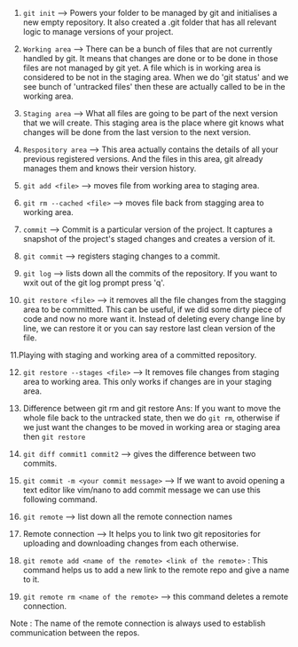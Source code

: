 1. `git init` --> Powers your folder to be managed by git and initialises a new empty repository. It also created a .git folder that has all relevant logic to manage versions of your project.

2. `Working area` --> There can be a bunch of files that are not currently handled by git.
   It means that changes are done or to be done in those files are not managed by git yet.
   A file which is in working area is considered to be not in the staging area. When we do 'git status' and we see bunch of 'untracked files' then these are actually called to be in the working area.

3. `Staging area` --> What all files are going to be part of the next version that we will create. This staging area is the place where git knows what changes will be done from the last version to the next version.

4. `Respository area` --> This area actually contains the details of all your previous registered versions.
   And the files in this area, git already manages them and knows their version history.

5. `git add <file>` --> moves file from working area to staging area.

6. `git rm --cached <file>` --> moves file back from stagging area to working area.

7. `commit` --> Commit is a particular version of the project. It captures a snapshot of the project's staged changes and creates a version of it.

8. `git commit` --> registers staging changes to a commit.

9. `git log` --> lists down all the commits of the repository. If you want to wxit out of the git log prompt press 'q'.

10. `git restore <file>` --> it removes all the file changes from the stagging area to be committed. This can be useful, if we did some dirty piece of code and now no more want it. Instead of deleting every change line by line, we can restore it or you can say restore last clean version of the file.

11.Playing with staging and working area of a committed repository.

12. `git restore --stages <file>` --> It removes file changes from staging area to working area.
    This only works if changes are in your staging area.

13. Difference between git rm and git restore
    Ans: If you want to move the whole file back to the untracked state, then we do
    `git rm`, otherwise if we just want the changes to be moved in working area or staging area then `git restore`

14. `git diff commit1 commit2` --> gives the difference between two commits.

15. `git commit -m <your commit message>` --> If we want to avoid opening a text editor like vim/nano to add commit message we can use this following command.

16. `git remote` --> list down all the remote connection names

17. Remote connection --> It helps you to link two git repositories for uploading and downloading changes from each otherwise.

18. `git remote add <name of the remote> <link of the remote>` : This command helps us to add a new link to the remote repo and give a name to it.

19. `git remote rm <name of the remote>` --> this command deletes a remote connection.

Note : The name of the remote connection is always used to establish communication between the repos.
